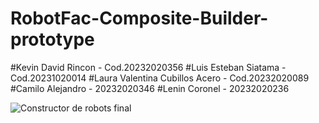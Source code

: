 # RobotFac-Composite-Builder-prototype

#Kevin David Rincon - Cod.20232020356
#Luis Esteban Siatama -Cod.20231020014
#Laura Valentina Cubillos Acero - Cod.20232020089
#Camilo Alejandro - 20232020346
#Lenin Coronel - 20232020236

![Constructor de robots final](https://github.com/user-attachments/assets/f1b64739-bd80-454a-b774-70844316f589)
